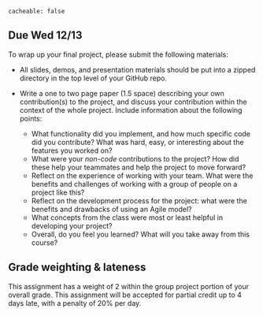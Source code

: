 ```
cacheable: false
```
## **Due Wed 12/13**

To wrap up your final project, please submit the following materials:

* All slides, demos, and presentation materials should be put into a zipped directory in the top level of your GitHub repo.

* Write a one to two page paper (1.5 space) describing your own contribution(s) to the project, and discuss your contribution within the context of the whole project. Include information about the following points:
  * What functionality did you implement, and how much specific code did you contribute? What was hard, easy, or interesting about the features you worked on?
  * What were your *non-code* contributions to the project? How did these help your teammates and help the project to move forward?
  * Reflect on the experience of working with your team. What were the benefits and challenges of working with a group of people on a project like this?
  * Reflect on the development process for the project: what were the benefits and drawbacks of using an Agile model?
  * What concepts from the class were most or least helpful in developing your project?
  * Overall, do you feel you learned? What will you take away from this course?

## Grade weighting & lateness

This assignment has a weight of 2 within the group project portion of your overall grade. This assignment will be accepted for partial credit up to 4 days late, with a penalty of 20% per day.
